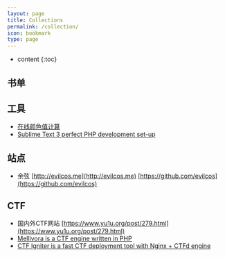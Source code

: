 ```yaml
---
layout: page
title: Collections
permalink: /collection/
icon: bookmark
type: page
---
```


* content
{:toc}

## 书单

## 工具

* [在线颜色值计算](http://www.atool.org/colorpicker.php)
* [Sublime Text 3 perfect PHP development set-up](https://wasil.org/sublime-text-3-perfect-php-development-set-up/)

## 站点

* 余弦 [http://evilcos.me](http://evilcos.me) [https://github.com/evilcos](https://github.com/evilcos)


## CTF
* 国内外CTF网站 [https://www.yu1u.org/post/279.html](https://www.yu1u.org/post/279.html)
* [Mellivora is a CTF engine written in PHP](https://github.com/Nakiami/mellivora)
* [CTF Igniter is a fast CTF deployment tool with Nginx + CTFd engine](https://github.com/semprix/CTFIgniter)




